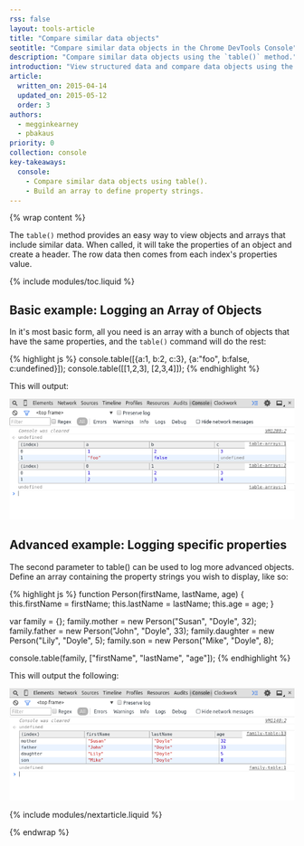 ```yaml
---
rss: false
layout: tools-article
title: "Compare similar data objects"
seotitle: "Compare similar data objects in the Chrome DevTools Console"
description: "Compare similar data objects using the `table()` method."
introduction: "View structured data and compare data objects using the table() method."
article:
  written_on: 2015-04-14
  updated_on: 2015-05-12
  order: 3
authors:
  - megginkearney
  - pbakaus
priority: 0
collection: console
key-takeaways:
  console:
    - Compare similar data objects using table().
    - Build an array to define property strings.
---
```

{% wrap content %}

The `table()` method provides an easy way to view objects and arrays that include similar data. When called, it will take the properties of an object and create a header. The row data then comes from each index's properties value.

{% include modules/toc.liquid %}

## Basic example: Logging an Array of Objects

In it's most basic form, all you need is an array with a bunch of objects that have the same properties, and the `table()` command will do the rest:

{% highlight js %}
console.table([{a:1, b:2, c:3}, {a:"foo", b:false, c:undefined}]);
console.table([[1,2,3], [2,3,4]]);
{% endhighlight %}
  
This will output:

![console table display](images/table-arrays.png)

## Advanced example: Logging specific properties

The second parameter to table() can be used to log more advanced objects. Define an array containing the property strings you wish to display, like so:

{% highlight js %}
function Person(firstName, lastName, age) {
  this.firstName = firstName;
  this.lastName = lastName;
  this.age = age;
}

var family = {};
family.mother = new Person("Susan", "Doyle", 32);
family.father = new Person("John", "Doyle", 33);
family.daughter = new Person("Lily", "Doyle", 5);
family.son = new Person("Mike", "Doyle", 8);

console.table(family, ["firstName", "lastName", "age"]);
{% endhighlight %}

This will output the following:

![console output with table objects](images/table-people-objects.png)

{% include modules/nextarticle.liquid %}

{% endwrap %}
